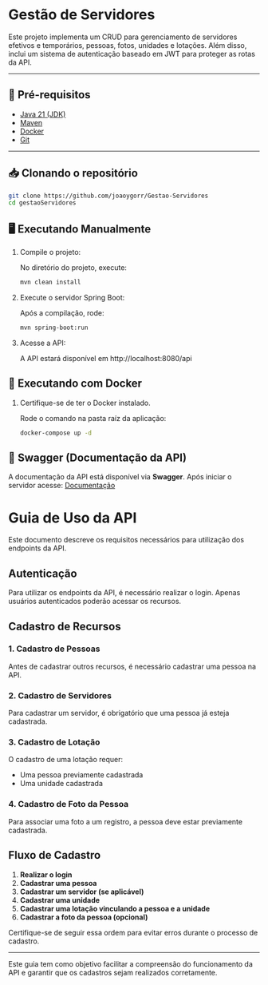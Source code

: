 # Gestão de Servidores

Este projeto implementa um CRUD para gerenciamento de servidores efetivos e temporários, pessoas, fotos, unidades e lotações. Além disso, inclui um sistema de autenticação baseado em JWT para proteger as rotas da API.

---

## 🚀 Pré-requisitos

- [Java 21 (JDK)](https://www.oracle.com/br/java/technologies/downloads/#jdk21-windows)
- [Maven](https://maven.apache.org/download.cgi)
- [Docker](https://www.docker.com/products/docker-desktop)
- [Git](https://git-scm.com/downloads) 

---

## 📥 Clonando o repositório

```bash
git clone https://github.com/joaoygorr/Gestao-Servidores
cd gestaoServidores
```

## 🖥️ Executando Manualmente

1. Compile o projeto:

    No diretório do projeto, execute:
   ```bash
   mvn clean install
   ```
2. Execute o servidor Spring Boot:

   Após a compilação, rode:
    ```bash
    mvn spring-boot:run
    ```
3. Acesse a API:

   A API estará disponível em http://localhost:8080/api

## 🐳 Executando com Docker

1. Certifique-se de ter o Docker instalado.

    Rode o comando na pasta raíz da aplicação: 
    ```bash
    docker-compose up -d
    ```

## 📖 Swagger (Documentação da API)
A documentação da API está disponível via **Swagger**. Após iniciar o servidor acesse:
[Documentação](http://localhost:8080/api/swagger-ui.html)

# Guia de Uso da API

Este documento descreve os requisitos necessários para utilização dos endpoints da API.

## Autenticação

Para utilizar os endpoints da API, é necessário realizar o login. Apenas usuários autenticados poderão acessar os recursos.

## Cadastro de Recursos

### 1. Cadastro de Pessoas
Antes de cadastrar outros recursos, é necessário cadastrar uma pessoa na API.

### 2. Cadastro de Servidores
Para cadastrar um servidor, é obrigatório que uma pessoa já esteja cadastrada.

### 3. Cadastro de Lotação
O cadastro de uma lotação requer:
- Uma pessoa previamente cadastrada
- Uma unidade cadastrada

### 4. Cadastro de Foto da Pessoa
Para associar uma foto a um registro, a pessoa deve estar previamente cadastrada.

## Fluxo de Cadastro
1. **Realizar o login**
2. **Cadastrar uma pessoa**
3. **Cadastrar um servidor (se aplicável)**
4. **Cadastrar uma unidade**
5. **Cadastrar uma lotação vinculando a pessoa e a unidade**
6. **Cadastrar a foto da pessoa (opcional)**

Certifique-se de seguir essa ordem para evitar erros durante o processo de cadastro.

---
Este guia tem como objetivo facilitar a compreensão do funcionamento da API e garantir que os cadastros sejam realizados corretamente.

